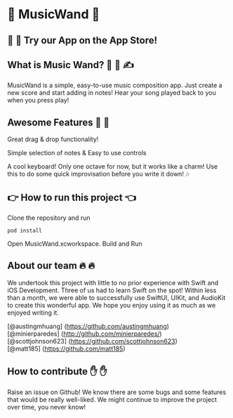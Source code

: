 # :musical_note: MusicWand :musical_note:

## :loudspeaker: :loudspeaker: Try our App on the App Store!

## What is Music Wand? :musical_score: :mage: :writing_hand:
MusicWand is a simple, easy-to-use music composition app. Just create a new score and start adding in notes! Hear your song played back to you when you press play!
<Insert a video or gif here>

## Awesome Features :musical_keyboard: :musical_score:
Great drag & drop functionality!
<Insert gif of dragging notes around>

Simple selection of notes & Easy to use controls

A cool keyboard! Only one octave for now, but it works like a charm! Use this to do some quick improvisation before you write it down! :notes: 
<Insert Screenshot or Gif of Keyboard Here>


## :point_right: How to run this project :point_left:

Clone the repository and run
```
pod install
```
Open MusicWand.xcworkspace. Build and Run 
## About our team :fire: :fire:

We undertook this project with little to no prior experience with Swift and iOS Development. Three of us had to learn Swift on the spot! Within less than a month, we were able to successfully use SwiftUI, UIKit, and AudioKit to create this wonderful app. We hope you enjoy using it as much as we enjoyed writing it. 

[@austingmhuang] (https://github.com/austingmhuang) \
[@minierparedes] (http://github.com/minierparedes/) \
[@scottjohnson623] (https://github.com/scottjohnson623) \
[@matt185] (https://github.com/matt185)

## How to contribute :raised_hand: :raised_hand:

Raise an issue on Github! We know there are some bugs and some features that would be really well-liked. We might continue to improve the project over time, you never know!
